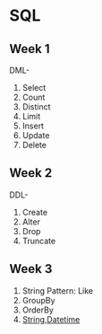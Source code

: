 # SQL

## Week 1

DML-
1. Select
2. Count
3. Distinct
4. Limit
5. Insert
6. Update
7. Delete

## Week 2

DDL-
1. Create
2. Alter
3. Drop
4. Truncate

## Week 3

1. String Pattern: Like
2. GroupBy
3. OrderBy
4. [String,Datetime](https://cf-courses-data.s3.us.cloud-object-storage.appdomain.cloud/IBMDeveloperSkillsNetwork-DB0201EN-SkillsNetwork/labs/MySQL/week3/Builtinfunctions.md.html)
